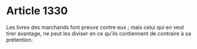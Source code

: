 # Article 1330

Les livres des marchands font preuve contre eux ; mais celui qui en veut tirer avantage, ne peut les diviser en ce qu'ils contiennent de contraire à sa prétention.